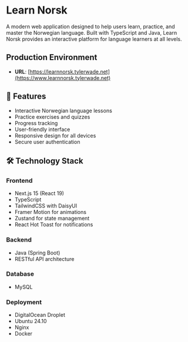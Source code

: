 # Learn Norsk

A modern web application designed to help users learn, practice, and master the Norwegian language. Built with TypeScript and Java, Learn Norsk provides an interactive platform for language learners at all levels.

## Production Environment
- **URL**: [https://learnnorsk.tylerwade.net](https://www.learnnorsk.tylerwade.net)

## 🌟 Features

- Interactive Norwegian language lessons
- Practice exercises and quizzes
- Progress tracking
- User-friendly interface
- Responsive design for all devices
- Secure user authentication

## 🛠️ Technology Stack

### Frontend
- Next.js 15 (React 19)
- TypeScript
- TailwindCSS with DaisyUI
- Framer Motion for animations
- Zustand for state management
- React Hot Toast for notifications

### Backend
- Java (Spring Boot)
- RESTful API architecture

### Database
- MySQL

### Deployment
- DigitalOcean Droplet
- Ubuntu 24.10
- Nginx
- Docker
